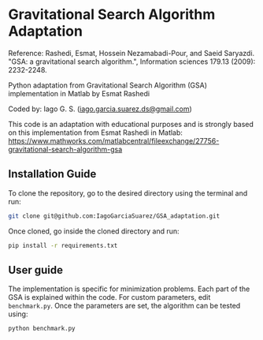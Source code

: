 # Gravitational Search Algorithm Adaptation

Reference: Rashedi, Esmat, Hossein Nezamabadi-Pour, and Saeid Saryazdi. "GSA: a gravitational search algorithm.", Information sciences 179.13 (2009): 2232-2248.

Python adaptation from Gravitational Search Algorithm (GSA) implementation in Matlab by Esmat Rashedi

Coded by: Iago G. S. (iago.garcia.suarez.ds@gmail.com)

This code is an adaptation with educational purposes and is strongly based on this implementation from Esmat Rashedi in Matlab: 
<https://www.mathworks.com/matlabcentral/fileexchange/27756-gravitational-search-algorithm-gsa>

## Installation Guide

To clone the repository, go to the desired directory using the terminal and run:

```sh
git clone git@github.com:IagoGarciaSuarez/GSA_adaptation.git
```

Once cloned, go inside the cloned directory and run:

```sh
pip install -r requirements.txt
```

## User guide

The implementation is specific for minimization problems.
Each part of the GSA is explained within the code. For custom parameters, edit `benchmark.py`.
Once the parameters are set, the algorithm can be tested using:

```sh
python benchmark.py
```
